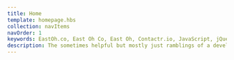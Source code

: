 ```yaml
---
title: Home
template: homepage.hbs
collection: navItems
navOrder: 1
keywords: EastOh.co, East Oh Co, East Oh, Contactr.io, JavaScript, jQuery, AngularJS, Metalsmith, PHP
description: The sometimes helpful but mostly just ramblings of a developer trying to make it in this crazy world.
---
```


